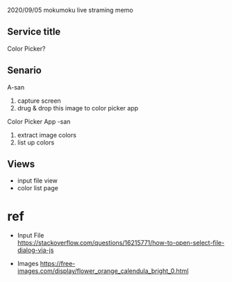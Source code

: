 2020/09/05 mokumoku live straming memo

## Service title
Color Picker? 

## Senario

A-san
  1. capture screen 
  2. drug & drop this image to color picker app
   
Color Picker App -san
  1. extract image colors
  2. list up colors

## Views

- input file view
- color list page




# ref
- Input File   
https://stackoverflow.com/questions/16215771/how-to-open-select-file-dialog-via-js


- Images 
https://free-images.com/display/flower_orange_calendula_bright_0.html





　
